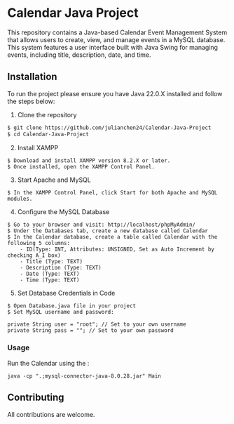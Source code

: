 # Calendar Java Project
This repository contains a Java-based Calendar Event Management System that allows users to create, view, and manage events in a MySQL database. This system features a user interface built with Java Swing for managing events, including title, description, date, and time.

## Installation
To run the project please ensure you have Java 22.0.X installed and follow the steps below:

1. Clone the repository
``` bash
$ git clone https://github.com/julianchen24/Calendar-Java-Project
$ cd Calendar-Java-Project
```
2. Install XAMPP
```
$ Download and install XAMPP version 8.2.X or later.
$ Once installed, open the XAMPP Control Panel.
```
3. Start Apache and MySQL
```
$ In the XAMPP Control Panel, click Start for both Apache and MySQL modules.
```
4. Configure the MySQL Database
```
$ Go to your browser and visit: http://localhost/phpMyAdmin/
$ Under the Databases tab, create a new database called Calendar
$ In the Calendar database, create a table called Calendar with the following 5 columns:
    - ID(Type: INT, Attributes: UNSIGNED, Set as Auto Increment by checking A_I box)
    - Title (Type: TEXT)
    - Description (Type: TEXT)
    - Date (Type: TEXT)
    - Time (Type: TEXT)
```
5. Set Database Credentials in Code
```
$ Open Database.java file in your project
$ Set MySQL username and password:

private String user = "root"; // Set to your own username
private String pass = ""; // Set to your own password

```
   
### Usage
Run the Calendar using the :

```
java -cp ".;mysql-connector-java-8.0.28.jar" Main
```

## Contributing
All contributions are welcome.

